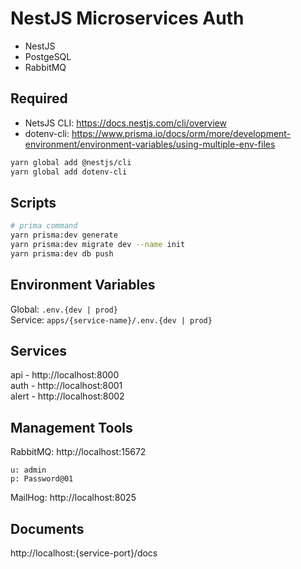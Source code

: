 # NestJS Microservices Auth
- NestJS
- PostgeSQL
- RabbitMQ

## Required
- NetsJS CLI: https://docs.nestjs.com/cli/overview  
- dotenv-cli: https://www.prisma.io/docs/orm/more/development-environment/environment-variables/using-multiple-env-files

```bash
yarn global add @nestjs/cli
yarn global add dotenv-cli
```

## Scripts
```bash
# prima command
yarn prisma:dev generate
yarn prisma:dev migrate dev --name init
yarn prisma:dev db push
```

## Environment Variables
Global: `.env.{dev | prod}`  
Service: `apps/{service-name}/.env.{dev | prod}`  

## Services
api - http://localhost:8000  
auth - http://localhost:8001  
alert - http://localhost:8002  

## Management Tools
RabbitMQ: http://localhost:15672  
```
u: admin
p: Password@01
```

MailHog: http://localhost:8025  

## Documents
http://localhost:{service-port}/docs  
